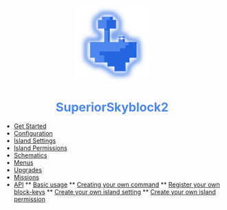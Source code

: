 <center>
  <a style="color: black; text-decoration: none;" href="/#/superiorskyblock/">
    <img src="./images/superiorskyblock-icon.png" width=35%>
    <h1 style="color: #4e87ee;">SuperiorSkyblock2</h1>
  </a>
</center>

* [Get Started](superiorskyblock/)
* [Configuration](superiorskyblock/configuration)
* [Island Settings](superiorskyblock/island-settings/)
* [Island Permissions](superiorskyblock/island-permissions/)
* [Schematics](superiorskyblock/schematics)
* [Menus](superiorskyblock/menus)
* [Upgrades](superiorskyblock/upgrades/)
* [Missions](superiorskyblock/missions/)
* [API](superiorskyblock/api/)
** [Basic usage](superiorskyblock/api/?id=basic-usage)
** [Creating your own command](superiorskyblock/api/?id=creating-your-own-command)
** [Register your own block-keys](superiorskyblock/api/?id=register-your-own-block-keys)
** [Create your own island setting](superiorskyblock/island-settings/?id=create-your-own-setting)
** [Create your own island permission](superiorskyblock/island-permissions/?id=create-your-own-permission)